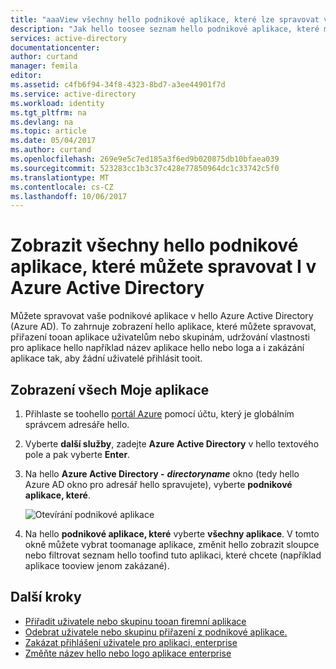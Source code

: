 ```yaml
---
title: "aaaView všechny hello podnikové aplikace, které lze spravovat ve službě Azure Active Directory | Microsoft Docs"
description: "Jak hello toosee seznam hello podnikové aplikace, které máte oprávnění toomanage v Azure Active Directory"
services: active-directory
documentationcenter: 
author: curtand
manager: femila
editor: 
ms.assetid: c4fb6f94-34f8-4323-8bd7-a3ee44901f7d
ms.service: active-directory
ms.workload: identity
ms.tgt_pltfrm: na
ms.devlang: na
ms.topic: article
ms.date: 05/04/2017
ms.author: curtand
ms.openlocfilehash: 269e9e5c7ed185a3f6ed9b020875db10bfaea039
ms.sourcegitcommit: 523283cc1b3c37c428e77850964dc1c33742c5f0
ms.translationtype: MT
ms.contentlocale: cs-CZ
ms.lasthandoff: 10/06/2017
---
```

# <a name="view-all-hello-enterprise-apps-that-i-can-manage-in-azure-active-directory"></a>Zobrazit všechny hello podnikové aplikace, které můžete spravovat I v Azure Active Directory
Můžete spravovat vaše podnikové aplikace v hello Azure Active Directory (Azure AD). To zahrnuje zobrazení hello aplikace, které můžete spravovat, přiřazení tooan aplikace uživatelům nebo skupinám, udržování vlastnosti pro aplikace hello například název aplikace hello nebo loga a i zakázání aplikace tak, aby žádní uživatelé přihlásit tooit.

## <a name="how-do-i-view-all-my-apps"></a>Zobrazení všech Moje aplikace
1. Přihlaste se toohello [portál Azure](https://portal.azure.com) pomocí účtu, který je globálním správcem adresáře hello.
2. Vyberte **další služby**, zadejte **Azure Active Directory** v hello textového pole a pak vyberte **Enter**.
3. Na hello **Azure Active Directory -** ***directoryname*** okno (tedy hello Azure AD okno pro adresář hello spravujete), vyberte **podnikové aplikace, které**.

    ![Otevírání podnikové aplikace](./media/active-directory-coreapps-view-azure-portal/open-enterprise-apps.png)
4. Na hello **podnikové aplikace, které** vyberte **všechny aplikace**. V tomto okně můžete vybrat toomanage aplikace, změnit hello zobrazit sloupce nebo filtrovat seznam hello toofind tuto aplikaci, které chcete (například aplikace tooview jenom zakázané).

## <a name="next-steps"></a>Další kroky
* [Přiřadit uživatele nebo skupinu tooan firemní aplikace](active-directory-coreapps-assign-user-azure-portal.md)
* [Odebrat uživatele nebo skupinu přiřazení z podnikové aplikace.](active-directory-coreapps-remove-assignment-azure-portal.md)
* [Zakázat přihlášení uživatele pro aplikaci, enterprise](active-directory-coreapps-disable-app-azure-portal.md)
* [Změňte název hello nebo logo aplikace enterprise](active-directory-coreapps-change-app-logo-user-azure-portal.md)
